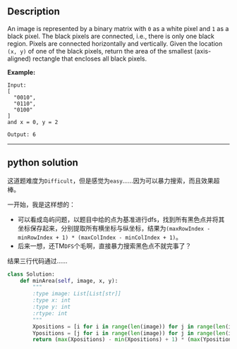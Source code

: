 ## Description

An image is represented by a binary matrix with `0` as a white pixel and `1` as a black pixel. The black pixels are connected, i.e., there is only one black region. Pixels are connected horizontally and vertically. Given the location `(x, y)` of one of the black pixels, return the area of the smallest (axis-aligned) rectangle that encloses all black pixels.

**Example:**

```
Input:
[
  "0010",
  "0110",
  "0100"
]
and x = 0, y = 2

Output: 6
```



------

## python solution

这道题难度为`Difficult`，但是感觉为`easy`……因为可以暴力搜索，而且效果超棒。



一开始，我是这样想的：

- 可以看成岛屿问题，以题目中给的点为基准进行dfs，找到所有黑色点并将其坐标保存起来，分别提取所有横坐标与纵坐标，结果为`(maxRowIndex - minRowIndex + 1) * (maxColIndex - minColIndex + 1)`。
- 后来一想，还TM`DFS`个毛啊，直接暴力搜索黑色点不就完事了？



结果三行代码通过……

```python
class Solution:
    def minArea(self, image, x, y):
        """
        :type image: List[List[str]]
        :type x: int
        :type y: int
        :rtype: int
        """
        Xpositions = [i for i in range(len(image)) for j in range(len(image[0])) if image[i][j] == "1"]
        Ypositions = [j for i in range(len(image)) for j in range(len(image[0])) if image[i][j] == "1"]
        return (max(Xpositions) - min(Xpositions) + 1) * (max(Ypositions) - min(Ypositions) + 1)
```

